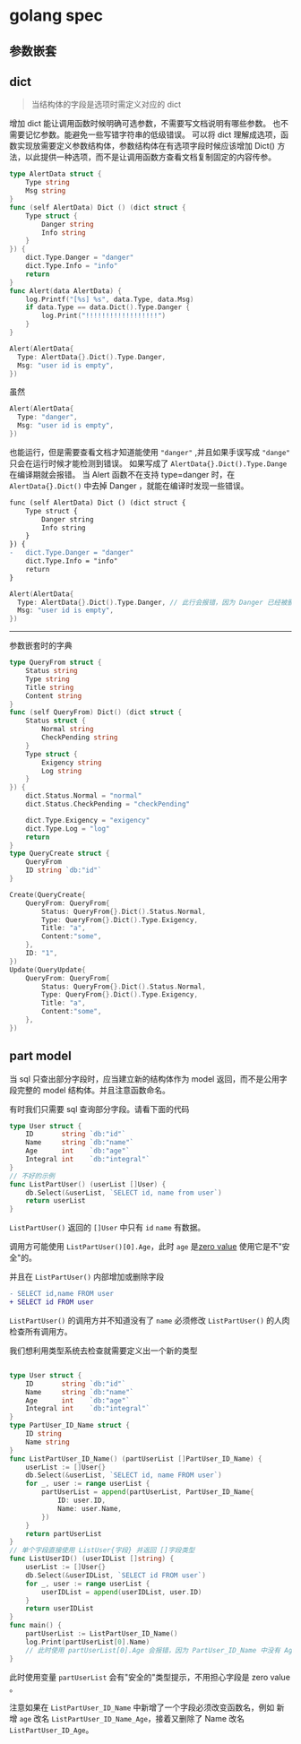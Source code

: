 # golang spec

## 参数嵌套



## dict

> 当结构体的字段是选项时需定义对应的 dict

增加 dict 能让调用函数时候明确可选参数，不需要写文档说明有哪些参数。
也不需要记忆参数。能避免一些写错字符串的低级错误。
可以将 dict 理解成选项，函数实现放需要定义参数结构体，参数结构体在有选项字段时候应该增加  Dict() 方法，以此提供一种选项，而不是让调用函数方查看文档复制固定的内容传参。

```go
type AlertData struct {
	Type string
	Msg string
}
func (self AlertData) Dict () (dict struct {
	Type struct {
		Danger string
		Info string
	}
}) {
	dict.Type.Danger = "danger"
	dict.Type.Info = "info"
	return
}
func Alert(data AlertData) {
	log.Printf("[%s] %s", data.Type, data.Msg)
	if data.Type == data.Dict().Type.Danger {
		log.Print("!!!!!!!!!!!!!!!!!!")
	}
}
```

```go
Alert(AlertData{
  Type: AlertData{}.Dict().Type.Danger,
  Msg: "user id is empty",
})
```

虽然
```go
Alert(AlertData{
  Type: "danger",
  Msg: "user id is empty",
})
```
也能运行，但是需要查看文档才知道能使用 `"danger"` ,并且如果手误写成 `"dange"` 只会在运行时候才能检测到错误。
如果写成了 `AlertData{}.Dict().Type.Dange` 在编译期就会报错。
当 Alert 函数不在支持 type=danger 时，在 `AlertData{}.Dict()` 中去掉 Danger ，就能在编译时发现一些错误。

```diff
func (self AlertData) Dict () (dict struct {
	Type struct {
		Danger string
		Info string
	}
}) {
-	dict.Type.Danger = "danger"
	dict.Type.Info = "info"
	return
}
```

```go
Alert(AlertData{
  Type: AlertData{}.Dict().Type.Danger, // 此行会报错，因为 Danger 已经被删除
  Msg: "user id is empty",
})
```  

----

参数嵌套时的字典 

```go
type QueryFrom struct {
	Status string
	Type string
	Title string
	Content string
}
func (self QueryFrom) Dict() (dict struct {
	Status struct {
		Normal string
		CheckPending string
	}
	Type struct {
		Exigency string
		Log string
	}
}) {
	dict.Status.Normal = "normal"
	dict.Status.CheckPending = "checkPending"

	dict.Type.Exigency = "exigency"
	dict.Type.Log = "log"
	return
}
type QueryCreate struct {
	QueryFrom
	ID string `db:"id"`
}
```
```go
Create(QueryCreate{
	QueryFrom: QueryFrom{
		Status: QueryFrom{}.Dict().Status.Normal,
		Type: QueryFrom{}.Dict().Type.Exigency,
		Title: "a",
		Content:"some",
	},
	ID: "1",
})
Update(QueryUpdate{
	QueryFrom: QueryFrom{
		Status: QueryFrom{}.Dict().Status.Normal,
		Type: QueryFrom{}.Dict().Type.Exigency,
		Title: "a",
		Content:"some",
	},
})
```

## part model

当 sql 只查出部分字段时，应当建立新的结构体作为 model 返回，而不是公用字段完整的 model 结构体。并且注意函数命名。

有时我们只需要 sql 查询部分字段。请看下面的代码

```go
type User struct {
	ID       string `db:"id"`
	Name     string `db:"name"`
	Age      int    `db:"age"`
	Integral int	`db:"integral"`
}
// 不好的示例
func ListPartUser() (userList []User) {
	db.Select(&userList, `SELECT id, name from user`)
	return userList
}
```

`ListPartUser()` 返回的 `[]User` 中只有 `id` `name` 有数据。

调用方可能使用 `ListPartUser()[0].Age`，此时 `age` 是[zero value](https://studygolang.com/articles/15145?fr=sidebar) 使用它是不"安全"的。

并且在 `ListPartUser()` 内部增加或删除字段 

```diff
- SELECT id,name FROM user
+ SELECT id FROM user
``` 

 `ListPartUser()` 的调用方并不知道没有了 `name` 必须修改 `ListPartUser()` 的人肉检查所有调用方。

我们想利用类型系统去检查就需要定义出一个新的类型




```go

type User struct {
	ID       string `db:"id"`
	Name     string `db:"name"`
	Age      int    `db:"age"`
	Integral int	`db:"integral"`
}
type PartUser_ID_Name struct {
	ID string
	Name string
}
func ListPartUser_ID_Name() (partUserList []PartUser_ID_Name) {
	userList := []User{}
	db.Select(&userList, `SELECT id, name FROM user`)
	for _, user := range userList {
		partUserList = append(partUserList, PartUser_ID_Name{
			ID: user.ID,
			Name: user.Name,
		})
	}
	return partUserList
}
// 单个字段直接使用 ListUser{字段} 并返回 []字段类型
func ListUserID() (userIDList []string) {
	userList := []User{}
	db.Select(&userIDList, `SELECT id FROM user`)
	for _, user := range userList {
		userIDList = append(userIDList, user.ID)
	}
	return userIDList
}
func main() {
	partUserList := ListPartUser_ID_Name()
	log.Print(partUserList[0].Name)
	// 此时使用 partUserList[0].Age 会报错，因为 PartUser_ID_Name 中没有 Age
}
```

此时使用变量 `partUserList` 会有"安全的"类型提示，不用担心字段是 zero value 。

注意如果在 `ListPartUser_ID_Name` 中新增了一个字段必须改变函数名，例如 新增 `age` 改名 `ListPartUser_ID_Name_Age`，接着又删除了 Name 改名 `ListPartUser_ID_Age`。

